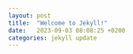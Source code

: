 ```yaml
---
layout: post
title:  "Welcome to Jekyll!"
date:   2023-09-03 08:08:25 +0200
categories: jekyll update
---
```


